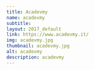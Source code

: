 ```yaml
---
title: Acadevmy
name: acadevmy
subtitle: 
layout: 2017_default
link: https://www.acadevmy.it/
img: acadevmy.jpg
thumbnail: acadevmy.jpg
alt: acadevmy
description: acadevmy
---
```

